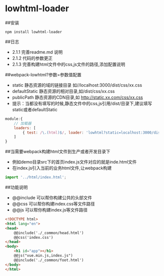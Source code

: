 # lowhtml-loader

##安装
```shell
npm install lowhtml-loader
```

##日志
* 2.1.1 完善readme.md 说明
* 2.1.2 代码的参数更正
* 2.1.3 完善构建html文件中的css,js文件的路径,添加配置说明

##webpack-lowhtml?参数=参数值配置
* static 静态资源的域的链接目录 如//localhost:3000/dist/css/xx.css
* defaultStatic 静态资源的相对目录,如/dist/css/xx.css
* publicPath 静态资源的CDN目录,如 http://static.xx.com/css/xx.css
* 提示：当都没有填写的时候,静态文件中的css,js引用/dist/目录下,建议填写static或者defaultStatic
``` javascript
module:{
    // 加载器
    loaders: [
        { test: /\.(html)$/, loader: 'lowhtml?static=localhost:3000/dist&defautlStatic=distpublicPath=http://127.0.0.1/dist'}
    ]
}
```

##当需要webpack构建html文件到生产或者开发目录下
* 例如demo目录src下的首页index.js文件对应的就是inde.html文件
* 在index.js引入当前的业务html文件,让webpack构建
``` js
import '../html/index.html';
```

##功能说明
* @@include 可以帮你构建公共的头部文件
* @@css     可以帮你构建index.css等文件路径
* @@js      可以帮你构建index.js等文件路径
``` html
<!DOCTYPE html>
<html lang="en">
<head>
    @@include('./_common/head.html')
    @@css('index.css')
</head>
<body>
    <h1 id="app"></h1>
    @@js("vue.min.js,index.js")
    @@include('./_common/foot.html')
</body>
</html>
```

